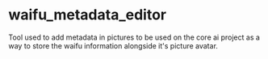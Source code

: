 # waifu_metadata_editor
Tool used to add metadata in pictures to be used on the core ai project as a way to store the waifu information alongside it's picture avatar.
